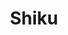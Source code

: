 ---
layout: place
title: "Shiku"
permalink: /california/la-jolla/shiku.html
stateAbbr: CA
stateName: California
cityName: La Jolla
place_id: ChIJtaeyU_wD3IARUSCg9YElD8U
photos:
  - name: >-
      places/ChIJtaeyU_wD3IARUSCg9YElD8U/photos/AeeoHcIISZ1kH6uiP0SeyoI8axEA60qLWgHLL6fbdMuB5MsXbw6Cx68rQ-rvvQYy87r1U6IxxH6P0XTMl7KOCOZpjTaaxukqaYop88to7kzlnQ14YV9gNUPdMiRsmL8s2riMEnPLxyjsIVUwiPNb2YORHyohGH__xGCAduABUvbUo0sawpicN4YnYLHd42f_cgO7Pczr6spSVP2Rwv1Kwr-IAik75_oRJQnALzu5hth9710mQXYbZSXIyUMsj6TdyI-ZIuENt9Xn2_YHLyqpfqflXMLv2zgGk71I14OidWyYkAsLSA
    widthPx: 4298
    heightPx: 3438
    authorAttributions:
      - displayName: Shiku
        uri: https://maps.google.com/maps/contrib/111121875053705568757
        photoUri: >-
          https://lh3.googleusercontent.com/a-/ALV-UjXktmQqgV1RpA7Qvz1elpZVVbexi3wG6sz4M_6MOplBMDJLuE8=s100-p-k-no-mo
    flagContentUri: >-
      https://www.google.com/local/imagery/report/?cb_client=maps_api_places.places_api&image_key=!1e10!2sAF1QipPs4YvCTcF-8R3z8XysnJBpcu3gyO6ooagnn-I_&hl=en-US
    googleMapsUri: >-
      https://www.google.com/maps/place//data=!3m4!1e2!3m2!1sAF1QipPs4YvCTcF-8R3z8XysnJBpcu3gyO6ooagnn-I_!2e10!4m2!3m1!1s0x80dc03fc53b2a7b5:0xc50f2581f5a02051
  - name: >-
      places/ChIJtaeyU_wD3IARUSCg9YElD8U/photos/AeeoHcJLUnFB55OljEv9t96T-PorfCj8O3SRq_l-QRXekrvcTsjnMacfOn7-7KYEgGLgWurcqEdNR9BXpiD_Z-CCuBWkfVpb8DcZ8q5WgB-aHhyhb9jRbhp6UGRQ9n4ZIwuJCMMi7UbE46q9GW_G7IQmgxZUScxkpilCpWVKl6CsB3gJaYTmgcAlKsfSmTMP7t7j1sSdjNyStJCBF6RJup3C8hHl35OS6WNfICVDymV16pw33NCbwN-SUJ47zvm5TK_A6KHcZQIyhiP82JPQX8ReMcUFibDebIH2Z6Vk2_5cI_435Q
    widthPx: 1600
    heightPx: 1067
    authorAttributions:
      - displayName: Shiku
        uri: https://maps.google.com/maps/contrib/111121875053705568757
        photoUri: >-
          https://lh3.googleusercontent.com/a-/ALV-UjXktmQqgV1RpA7Qvz1elpZVVbexi3wG6sz4M_6MOplBMDJLuE8=s100-p-k-no-mo
    flagContentUri: >-
      https://www.google.com/local/imagery/report/?cb_client=maps_api_places.places_api&image_key=!1e10!2sAF1QipMrGhuelC7Vdwk_VdTKVwnkOUTAZBD8B4DcfHwZ&hl=en-US
    googleMapsUri: >-
      https://www.google.com/maps/place//data=!3m4!1e2!3m2!1sAF1QipMrGhuelC7Vdwk_VdTKVwnkOUTAZBD8B4DcfHwZ!2e10!4m2!3m1!1s0x80dc03fc53b2a7b5:0xc50f2581f5a02051
  - name: >-
      places/ChIJtaeyU_wD3IARUSCg9YElD8U/photos/AeeoHcIq5CRGiUkIODlCqR9ChM5HiBfD1mYC_SA-tPSZLh6MV56ACikulX6jeN66QwyGpzEgYzm7oJWdOGgVsx4p-TICX8p1nrbnuLZUTsshFn1kn7CoWVgAV2BG6xLNT1GB-B1ybUT3oxehamAKrBA7yFcP2lIta5m0r9oStuAsbojtwFAsTKHDJ4onqRVGKWpgAExEXZVSTcR5Z_mtFL6xBcQPqiyG7v5-x-WyBLut_OhLf-cN6dtqu3piIRbGeAzIO30wGl7o9rUJZrKCX10MWbSpL_yuigYYlcprtL3jn_hYJA
    widthPx: 4800
    heightPx: 3204
    authorAttributions:
      - displayName: Shiku
        uri: https://maps.google.com/maps/contrib/111121875053705568757
        photoUri: >-
          https://lh3.googleusercontent.com/a-/ALV-UjXktmQqgV1RpA7Qvz1elpZVVbexi3wG6sz4M_6MOplBMDJLuE8=s100-p-k-no-mo
    flagContentUri: >-
      https://www.google.com/local/imagery/report/?cb_client=maps_api_places.places_api&image_key=!1e10!2sAF1QipPxDkbijpsdgL1Jg12WZ9_MgbXex7NLzlrAFqer&hl=en-US
    googleMapsUri: >-
      https://www.google.com/maps/place//data=!3m4!1e2!3m2!1sAF1QipPxDkbijpsdgL1Jg12WZ9_MgbXex7NLzlrAFqer!2e10!4m2!3m1!1s0x80dc03fc53b2a7b5:0xc50f2581f5a02051
  - name: >-
      places/ChIJtaeyU_wD3IARUSCg9YElD8U/photos/AeeoHcLrLujWDctEI9FFfuG2CY-IkNfz9kL7316A8Iffpj79cveo6NXM8GrJcfRlo1DNCeG3r0-G_RO8OZSbHW5lmlGp-1uM23U5pr2n8fJQmNCDLEy7JtZbhn8JZTWY6OE3_mcXZAik4Iu69XSFTVhxTgFnbMgf7QK9Rza7jDK-C3Oy2VJhzpepxmn-KbTxocRxfOp2qewc7VLb-OjcbXmLmcd9BwPnfdODjYLPKPRnM0YhkJOoI-U7t53yuk42imLbfiV4X2Fkzmb-uITTIgWOg2qKHTiaWydoVvyJsWrgVfi7iTUZBC7JhmNZavt_NiM6NzqN1cLJ0xorBF0yF_Judofc72pX3STOFFB69w8rCwBKJbwN9A9GyUxljDPlnQWJu8zIQn682MzauwVkDPbbEfYKDgDKwjmkY9FxyulD_0tg4g
    widthPx: 4032
    heightPx: 2268
    authorAttributions:
      - displayName: Erny Prada
        uri: https://maps.google.com/maps/contrib/100695157291022064425
        photoUri: >-
          https://lh3.googleusercontent.com/a-/ALV-UjVvyEk4RawOExOwDqFAFe2vLLYI6f_Lnz9u-OPzadj0kUunipQ7=s100-p-k-no-mo
    flagContentUri: >-
      https://www.google.com/local/imagery/report/?cb_client=maps_api_places.places_api&image_key=!1e10!2sCIHM0ogKEICAgICLyZuJZg&hl=en-US
    googleMapsUri: >-
      https://www.google.com/maps/place//data=!3m4!1e2!3m2!1sCIHM0ogKEICAgICLyZuJZg!2e10!4m2!3m1!1s0x80dc03fc53b2a7b5:0xc50f2581f5a02051
  - name: >-
      places/ChIJtaeyU_wD3IARUSCg9YElD8U/photos/AeeoHcLguJuPzHsEma623viyGUyokGgRUTISwwAA9w7hWlLcvAui9v9s-tWEShUpYrrQQ3LXu4f3QiAgaJpacvReHSC3L9wxlxk-M44tfeOZFay1S3UaMJTjiq5cQ5T2vZepftnNzXc_K9UpgziUjQLCQw9xOyLMhM-f9wxtS-ZEcsGH0XKCDiHg8B5I3jZkrX_SKa2kv2W9imVle852FYOOf7O7PpiQ4LxgoaVlDUF1fpUnDgD2IZx4tyVTKtm0gp95KSttxRwcR9onWyX7SYKugGK2aRLr_0_2IgEylcc09qlkZP3DMY_dxGgLikg0wywiXx--Yec0Mw9_MXRPrRagBVhwlt8KnHfbmczPsKRpM5jyq4i2yPa-BTX4GvdoP0Z883H3ybfV7TCd_3Jn9GNOASi92PMeo0exXM1FZtWp6PoJBfA
    widthPx: 4032
    heightPx: 3024
    authorAttributions:
      - displayName: Ken Crites
        uri: https://maps.google.com/maps/contrib/106777401902103313994
        photoUri: >-
          https://lh3.googleusercontent.com/a-/ALV-UjVXtqjcsEfuR3Cg4a_2dk1WjL9OnDem8s6vJYakN9wZ40S6jhun=s100-p-k-no-mo
    flagContentUri: >-
      https://www.google.com/local/imagery/report/?cb_client=maps_api_places.places_api&image_key=!1e10!2sCIHM0ogKEICAgIDdmbPG0QE&hl=en-US
    googleMapsUri: >-
      https://www.google.com/maps/place//data=!3m4!1e2!3m2!1sCIHM0ogKEICAgIDdmbPG0QE!2e10!4m2!3m1!1s0x80dc03fc53b2a7b5:0xc50f2581f5a02051
  - name: >-
      places/ChIJtaeyU_wD3IARUSCg9YElD8U/photos/AeeoHcLg3Vj7jhqN0UatDjDaEGsmLmieYBg4uqhXO49cnKEv4oWWff4b9Q-zDRuGJf1g33JbqCszmhz-mF9FzKcsl07JBgZiDmtpm2vS59IHgMh__0hwfqGDR6rs3KYjIkUxnnkdRvrT4yulTPyXHq8FpUqpoIK4WSxcTVeIYgMUP26sR2eRRvFskB8ANYOgKINS2RgERgQKVDcByclJbKvlgMoewBiFeWzbKF5_D7gpXlWSvKDarKk7VvGh4dtGI7QGkJjS5CWKZ97os_XDQO8nJFMwYWBaLEdZ1yjuA17DpPrNpw
    widthPx: 1600
    heightPx: 1067
    authorAttributions:
      - displayName: Shiku
        uri: https://maps.google.com/maps/contrib/111121875053705568757
        photoUri: >-
          https://lh3.googleusercontent.com/a-/ALV-UjXktmQqgV1RpA7Qvz1elpZVVbexi3wG6sz4M_6MOplBMDJLuE8=s100-p-k-no-mo
    flagContentUri: >-
      https://www.google.com/local/imagery/report/?cb_client=maps_api_places.places_api&image_key=!1e10!2sAF1QipOxSVoP_RW_E_msvtMC95UxZbX6Mhu5NfIA43tl&hl=en-US
    googleMapsUri: >-
      https://www.google.com/maps/place//data=!3m4!1e2!3m2!1sAF1QipOxSVoP_RW_E_msvtMC95UxZbX6Mhu5NfIA43tl!2e10!4m2!3m1!1s0x80dc03fc53b2a7b5:0xc50f2581f5a02051
  - name: >-
      places/ChIJtaeyU_wD3IARUSCg9YElD8U/photos/AeeoHcLSu3g9qcpwztyb3mHs9pukcYTY4dhjzbPIEh5W3rYVxmUeECs4gzg9wBW69iNadDn7_OvmF0_Cht_Jdx0kN6ezIEWzZjTEsnbOwTZLTgEl1dGXdcJD6GKM33tk0uNB_g9qqZbKC7xEXm5evv6CUso2xEr8VG9eBeYNTu8B1h3Sv8aJVSrspvyeS8_OHntHhqoIYu6f0HYMU7_-m_q8ozsc5Y2Vuz7frwuO8702-1UOmFdCLJLc54x9MzzbJQR95Ns9xplW8E8HaBadnzBxHDfCnWBph0iisOMg5uaD1S6slYTXVAY4IwwoZ5q9B2_B0N5a2nP65RDC16ik6iRv9iEjBd1VUsDWG2duiAXQRzpzBkmaRjBupYcXvv4QUGlab_rsNI9UqEe1kXBRL0Hz9g1_9mUiH6STmh7hOJvKtF4
    widthPx: 4000
    heightPx: 3000
    authorAttributions:
      - displayName: Brian Moore
        uri: https://maps.google.com/maps/contrib/102086860819386638374
        photoUri: >-
          https://lh3.googleusercontent.com/a/ACg8ocLR7Cmkl2O8E-3AfGvIqx6afHSzBvpRozCaLxMKq0Ew9LQNwA=s100-p-k-no-mo
    flagContentUri: >-
      https://www.google.com/local/imagery/report/?cb_client=maps_api_places.places_api&image_key=!1e10!2sCIHM0ogKEICAgIDh5L37Sw&hl=en-US
    googleMapsUri: >-
      https://www.google.com/maps/place//data=!3m4!1e2!3m2!1sCIHM0ogKEICAgIDh5L37Sw!2e10!4m2!3m1!1s0x80dc03fc53b2a7b5:0xc50f2581f5a02051
  - name: >-
      places/ChIJtaeyU_wD3IARUSCg9YElD8U/photos/AeeoHcI2WtTGf8tdZ6jwrgdgH5fFyoEPK3PcEU36PoLlYY0mhsjuUx3T_h4K9cLpv4Ewjtps6YiIaCWY4rccrRlg2ZWZDmdXUD0KnTrGPWMuo5RB4DLPfFDny-cBeC0Oo9-N8g_Ec2vW4mtMPoCv7gwwR8mcpZKinQZV167WDgvE2pPMBJBMtq82LXczVQSDVxD6Uer-P266UyeTTWqB0Lh0Wkd6WiR-bLIBn8S7IwVPmT7Ph2Bfb9gCHVtZ8CGmj941Ob_Sy4_JQFvjLNg5PnCCNeKbbp95LObaZu9tZr-gCsA61xX5lwQinTfrz299KmqrL_zCmsFv62ycs1rKDAUwbQ3MbSVuZrJIQHBbqRlqfwNPqHLPiC_x5h1GTDzfI5OAHeKtuXeQz3dvxHMb_Q3rdmVNDYcNtxEkuZowCM8uiG0
    widthPx: 3000
    heightPx: 4000
    authorAttributions:
      - displayName: Charles N
        uri: https://maps.google.com/maps/contrib/104240468001167791434
        photoUri: >-
          https://lh3.googleusercontent.com/a-/ALV-UjWlRHiF__hekDR33_aUtpBQX5MRFYUPNi7EZsuC8ANIi8fdTih6IQ=s100-p-k-no-mo
    flagContentUri: >-
      https://www.google.com/local/imagery/report/?cb_client=maps_api_places.places_api&image_key=!1e10!2sCIHM0ogKEICAgIDrxOPVJA&hl=en-US
    googleMapsUri: >-
      https://www.google.com/maps/place//data=!3m4!1e2!3m2!1sCIHM0ogKEICAgIDrxOPVJA!2e10!4m2!3m1!1s0x80dc03fc53b2a7b5:0xc50f2581f5a02051
  - name: >-
      places/ChIJtaeyU_wD3IARUSCg9YElD8U/photos/AeeoHcKxAv5FyW432rOXgZOaSHcezjJBDuQLlPRIBneeRoE50VpiHHg6WIPGuzgVNgME6p9Yhe1CUJo0noEOOZt6KdhV0X8GCYAT7z5o48xKVueiOtgapKBMsX33k8tRjH2oW2ZWaRQZpqIx7Wu_MjnELi6PH6oVqD-Xen7B4Zs2a-7mJ7voWn8ePUggbndNQL5EK1eQAAaB41T_iLVCTO2HjQR-fb5cxst5v2VEPbESi9e2VKQZIhKcPzuCUYF0Ut-vCPc_X4nxLlYJaxwCAvj7If4TB_OhG_qYOjM2EotHwGAFGw
    widthPx: 1600
    heightPx: 1067
    authorAttributions:
      - displayName: Shiku
        uri: https://maps.google.com/maps/contrib/111121875053705568757
        photoUri: >-
          https://lh3.googleusercontent.com/a-/ALV-UjXktmQqgV1RpA7Qvz1elpZVVbexi3wG6sz4M_6MOplBMDJLuE8=s100-p-k-no-mo
    flagContentUri: >-
      https://www.google.com/local/imagery/report/?cb_client=maps_api_places.places_api&image_key=!1e10!2sAF1QipOit7BqAJ3kCEFJyiN6lnO-dk1ziV4KtwmNXdIr&hl=en-US
    googleMapsUri: >-
      https://www.google.com/maps/place//data=!3m4!1e2!3m2!1sAF1QipOit7BqAJ3kCEFJyiN6lnO-dk1ziV4KtwmNXdIr!2e10!4m2!3m1!1s0x80dc03fc53b2a7b5:0xc50f2581f5a02051
  - name: >-
      places/ChIJtaeyU_wD3IARUSCg9YElD8U/photos/AeeoHcJHrYKatwUhXprKHAzSab82FdefiGk6Z1ZI82aGnPzBfEz-jTJObQDAhXj3CkXowpUzyV9psyRQcLv1crCUX0PaHOrYciJpDjmkCcsq1PYPNxIMKMPYv1KozILpNmoCe41wjyDDeoV5_W_jdtaCGYdrvGYH9MgTYEApl8suQG_Cz0hsXUGCshTMgYe73ccoHhw8mhoLCzbcGqQythW2wZC5AoYPQiiQXZcZfOxcotOw8NFPsB19k2qCRvEtSYzOyS7kwxlj2uRhJMO18TxeiM4-QboSxqg-bHBNy3VVWpQ214Sl4xeqLViQVDZEzrUuOBoKQEKRoTVbwPZEZWLKqPMvVjLqcNojM7VN1NjCPYcLibzDDIJJdfn6jS2EKJLyIf4EeONdkRhVbsQA8xJgpanqMvEOr8NS9c9jiRbj3g1kig
    widthPx: 3024
    heightPx: 4032
    authorAttributions:
      - displayName: Timmy C
        uri: https://maps.google.com/maps/contrib/116888896523925803718
        photoUri: >-
          https://lh3.googleusercontent.com/a/ACg8ocLNRwCzXod9M5qS_dnBlqVbzuUxUnrM-1uqsUYAIRhu9dOSDA=s100-p-k-no-mo
    flagContentUri: >-
      https://www.google.com/local/imagery/report/?cb_client=maps_api_places.places_api&image_key=!1e10!2sCIHM0ogKEICAgMDgzbrIYg&hl=en-US
    googleMapsUri: >-
      https://www.google.com/maps/place//data=!3m4!1e2!3m2!1sCIHM0ogKEICAgMDgzbrIYg!2e10!4m2!3m1!1s0x80dc03fc53b2a7b5:0xc50f2581f5a02051
address: 1277 Prospect St, La Jolla, CA 92037, USA
street: 1277 Prospect St
city: La Jolla
state: CA
zip: '92037'
country: USA
neighborhood: La Jolla
latitude: '32.848794'
longitude: '-117.270858'
accessibility_options:
  wheelchairAccessibleParking: true
  wheelchairAccessibleEntrance: true
  wheelchairAccessibleRestroom: true
  wheelchairAccessibleSeating: true
business_status: OPERATIONAL
name: Shiku
google_maps_links:
  directionsUri: >-
    https://www.google.com/maps/dir//''/data=!4m7!4m6!1m1!4e2!1m2!1m1!1s0x80dc03fc53b2a7b5:0xc50f2581f5a02051!3e0
  placeUri: https://maps.google.com/?cid=14199609390224384081
  writeAReviewUri: >-
    https://www.google.com/maps/place//data=!4m3!3m2!1s0x80dc03fc53b2a7b5:0xc50f2581f5a02051!12e1
  reviewsUri: >-
    https://www.google.com/maps/place//data=!4m4!3m3!1s0x80dc03fc53b2a7b5:0xc50f2581f5a02051!9m1!1b1
  photosUri: >-
    https://www.google.com/maps/place//data=!4m3!3m2!1s0x80dc03fc53b2a7b5:0xc50f2581f5a02051!10e5
primary_type: Sushi Restaurant
opening_hours:
  regular: null
  current: null
secondary_opening_hours:
  regular:
    weekdayDescriptions: null
    type: null
  current:
    weekdayDescriptions: null
    type: null
phone: null
price_level: null
price_range: null
rating: null
rating_count: 0
website: null
description: null
reviews: null
parking_options: null
payment_options: null
allow_dogs: null
curbside_pickup: null
delivery: null
dine_in: null
good_for_children: null
good_for_groups: null
good_for_sports: null
live_music: null
menu_for_children: null
outdoor_seating: null
reservable: null
restroom: null
serves_beer: null
serves_breakfast: null
serves_brunch: null
serves_cocktails: null
serves_coffee: null
serves_dinner: null
serves_dessert: null
serves_lunch: null
serves_vegetarian_food: null
serves_wine: null
takeout: null
slug: Shiku

---
